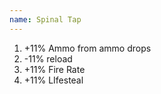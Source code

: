 ```yaml
---
name: Spinal Tap
---
```


1. +11% Ammo from ammo drops
2. -11% reload
3. +11% Fire Rate
4. +11% LIfesteal
